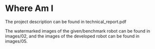 # Where Am I

The project description can be found in technical_report.pdf

The watermarked images of the given/benchmark robot can be found in images/02, and the images of the developed robot can be found in images/05.
